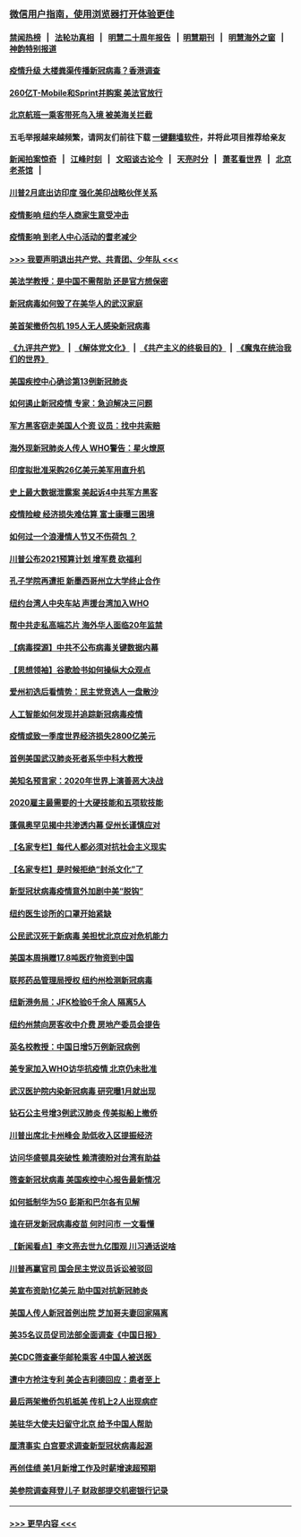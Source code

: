 ### [微信用户指南，使用浏览器打开体验更佳](https://github.com/gfw-breaker/banned-news1/blob/master/indexes/wechat-guide.md?t=0)
#### [禁闻热榜](热点新闻.md?t=0)  &nbsp;&nbsp;|&nbsp;&nbsp; [法轮功真相](https://github.com/gfw-breaker/truth/blob/master/README.md?t=0) &nbsp;&nbsp;|&nbsp;&nbsp; [明慧二十周年报告](https://github.com/gfw-breaker/mh-reports/blob/master/README.md?t=0) &nbsp;&nbsp;|&nbsp;&nbsp;[明慧期刊](https://github.com/gfw-breaker/mh-qikan) &nbsp;&nbsp;|&nbsp;&nbsp; [明慧海外之窗](https://github.com/gfw-breaker/mh-news/blob/master/README.md?t=0) &nbsp;&nbsp;|&nbsp;&nbsp; [神韵特别报道](https://github.com/gfw-breaker/mh-news/blob/master/shenyun.md?t=0)
#### [疫情升级 大楼粪渠传播新冠病毒？香港调查](../pages/nsc412/n11861556.md?t=02120122) 
#### [260亿T-Mobile和Sprint并购案 美法官放行](../pages/nsc412/n11861511.md?t=02120122) 
#### [北京航班一乘客带死鸟入境 被美海关拦截](../pages/nsc412/n11861317.md?t=02120122) 
#### 五毛举报越来越频繁，请网友们前往下载 [一键翻墙软件](https://github.com/gfw-breaker/ssr-accounts)，并将此项目推荐给亲友
#### [新闻拍案惊奇](https://github.com/gfw-breaker/banned-news1/blob/master/pages/link4.md) &nbsp;&nbsp;|&nbsp;&nbsp; [江峰时刻](https://github.com/gfw-breaker/banned-news1/blob/master/pages/link4.md) &nbsp;&nbsp;|&nbsp;&nbsp; [文昭谈古论今](https://github.com/gfw-breaker/banned-news1/blob/master/pages/link4.md) &nbsp;&nbsp;|&nbsp;&nbsp; [天亮时分](https://github.com/gfw-breaker/banned-news1/blob/master/pages/link4.md) &nbsp;&nbsp;|&nbsp;&nbsp; [萧茗看世界](https://github.com/gfw-breaker/banned-news1/blob/master/pages/link4.md) &nbsp;&nbsp;|&nbsp;&nbsp; [北京老茶馆](https://github.com/gfw-breaker/banned-news1/blob/master/pages/link4.md) &nbsp;&nbsp;|&nbsp;&nbsp; 
#### [川普2月底出访印度 强化美印战略伙伴关系](../pages/nsc412/n11860557.md?t=02120122) 
#### [疫情影响  纽约华人商家生意受冲击](../pages/nsc412/n11860284.md?t=02120122) 
#### [疫情影响  到老人中心活动的耆老减少](../pages/nsc412/n11860199.md?t=02120122) 
#### [>>> 我要声明退出共产党、共青团、少年队 <<<](https://github.com/begood0513/goodnews/blob/master/quit/letter.md) 
#### [美法学教授：是中国不需帮助 还是官方想保密](../pages/nsc412/n11859492.md?t=02120122) 
#### [新冠病毒如何毁了在美华人的武汉家庭](../pages/nsc412/n11859524.md?t=02120122) 
#### [美首架撤侨包机 195人无人感染新冠病毒](../pages/nsc412/n11859908.md?t=02120122) 
#### [《九评共产党》](https://github.com/begood0513/9ping.md/blob/master/README.md) &nbsp;|&nbsp; [《解体党文化》](../../../../jtdwh.md/blob/master/README.md)  &nbsp;|&nbsp; [《共产主义的终极目的》](../../../../gczydzjmd.md/blob/master/README.md) &nbsp;|&nbsp; [《魔鬼在统治我们的世界》](../../../../mgztzwmdsj.md/blob/master/README.md) 
#### [美国疾控中心确诊第13例新冠肺炎](../pages/nsc412/n11859966.md?t=02120122) 
#### [如何遏止新冠疫情 专家：急迫解决三问题](../pages/nsc412/n11859685.md?t=02120122) 
#### [军方黑客窃走美国人个资 议员：找中共索赔](../pages/nsc412/n11859371.md?t=02120122) 
#### [海外现新冠肺炎人传人 WHO警告：星火燎原](../pages/nsc412/n11859252.md?t=02120122) 
#### [印度拟批准采购26亿美元美军用直升机](../pages/nsc412/n11859143.md?t=02120122) 
#### [史上最大数据泄露案 美起诉4中共军方黑客](../pages/nsc412/n11859115.md?t=02120122) 
#### [疫情险峻 经济损失难估算 富士康曝三困境](../pages/nsc412/n11859120.md?t=02120122) 
#### [如何过一个浪漫情人节又不伤荷包 ？](../pages/nsc412/n11858969.md?t=02120122) 
#### [川普公布2021预算计划 增军费 砍福利](../pages/nsc412/n11859012.md?t=02120122) 
#### [孔子学院再遭拒 新墨西哥州立大学终止合作](../pages/nsc412/n11858661.md?t=02120122) 
#### [纽约台湾人中央车站  声援台湾加入WHO](../pages/nsc412/n11857757.md?t=02120122) 
#### [帮中共走私高端芯片 海外华人面临20年监禁](../pages/nsc412/n11855016.md?t=02120122) 
#### [【病毒探源】中共不公布病毒关键数据内幕](../pages/nsc412/n11856584.md?t=02120122) 
#### [【思想领袖】谷歌脸书如何操纵大众观点](../pages/nsc412/n11680874.md?t=02120122) 
#### [爱州初选后看情势：民主党竞选人一盘散沙](../pages/nsc412/n11856557.md?t=02120122) 
#### [人工智能如何发现并追踪新冠病毒疫情](../pages/nsc412/n11856398.md?t=02120122) 
#### [疫情或致一季度世界经济损失2800亿美元](../pages/nsc412/n11855639.md?t=02120122) 
#### [首例美国武汉肺炎死者系华中科大教授](../pages/nsc412/n11855500.md?t=02120122) 
#### [美知名预言家：2020年世界上演善恶大决战](../pages/nsc412/n11855418.md?t=02120122) 
#### [2020雇主最需要的十大硬技能和五项软技能](../pages/nsc412/n11850953.md?t=02120122) 
#### [蓬佩奥罕见揭中共渗透内幕 促州长谨慎应对](../pages/nsc412/n11854685.md?t=02120122) 
#### [【名家专栏】每代人都必须对抗社会主义现实](../pages/nsc412/n11831412.md?t=02120122) 
#### [【名家专栏】是时候拒绝“封杀文化”了](../pages/nsc412/n11814093.md?t=02120122) 
#### [新型冠状病毒疫情意外加剧中美“脱钩”](../pages/nsc412/n11854475.md?t=02120122) 
#### [纽约医生诊所的口罩开始紧缺](../pages/nsc412/n11853364.md?t=02120122) 
#### [公民武汉死于新病毒 美担忧北京应对危机能力](../pages/nsc412/n11854331.md?t=02120122) 
#### [美国本周捐赠17.8吨医疗物资到中国](../pages/nsc412/n11854269.md?t=02120122) 
#### [联邦药品管理局授权  纽约州检测新冠病毒](../pages/nsc412/n11853371.md?t=02120122) 
#### [纽新港务局：JFK检验6千余人  隔离5人](../pages/nsc412/n11853366.md?t=02120122) 
#### [纽约州禁向房客收中介费  房地产委员会提告](../pages/nsc412/n11853360.md?t=02120122) 
#### [英名校教授：中国日增5万例新冠病例](../pages/nsc412/n11854174.md?t=02120122) 
#### [美专家加入WHO访华抗疫情 北京仍未批准](../pages/nsc412/n11854043.md?t=02120122) 
#### [武汉医护院内染新冠病毒 研究曝1月就出现](../pages/nsc412/n11852928.md?t=02120122) 
#### [钻石公主号增3例武汉肺炎 传美拟船上撤侨](../pages/nsc412/n11853240.md?t=02120122) 
#### [川普出席北卡州峰会 助低收入区提振经济](../pages/nsc412/n11853232.md?t=02120122) 
#### [访问华盛顿具突破性 赖清德盼对台湾有助益](../pages/nsc412/n11853129.md?t=02120122) 
#### [筛查新冠状病毒 美国疾控中心报告最新情况](../pages/nsc412/n11853070.md?t=02120122) 
#### [如何抵制华为5G 彭斯和巴尔各有见解](../pages/nsc412/n11852535.md?t=02120122) 
#### [谁在研发新冠病毒疫苗 何时问市 一文看懂](../pages/nsc412/n11852840.md?t=02120122) 
#### [【新闻看点】李文亮去世九亿围观 川习通话说啥](../pages/nsc412/n11852360.md?t=02120122) 
#### [川普再赢官司 国会民主党议员诉讼被驳回](../pages/nsc412/n11852287.md?t=02120122) 
#### [美宣布资助1亿美元 助中国对抗新冠肺炎](../pages/nsc412/n11852531.md?t=02120122) 
#### [美国人传人新冠首例出院 芝加哥夫妻回家隔离](../pages/nsc412/n11852452.md?t=02120122) 
#### [美35名议员促司法部全面调查《中国日报》](../pages/nsc412/n11852435.md?t=02120122) 
#### [美CDC筛查豪华邮轮乘客 4中国人被送医](../pages/nsc412/n11852085.md?t=02120122) 
#### [遭中方抢注专利 美企吉利德回应：患者至上](../pages/nsc412/n11852037.md?t=02120122) 
#### [最后两架撤侨包机抵美 传机上2人出现病症](../pages/nsc412/n11852173.md?t=02120122) 
#### [美驻华大使夫妇留守北京 给予中国人帮助](../pages/nsc412/n11852165.md?t=02120122) 
#### [厘清事实 白宫要求调查新型冠状病毒起源](../pages/nsc412/n11852106.md?t=02120122) 
#### [再创佳绩 美1月新增工作及时薪增速超预期](../pages/nsc412/n11852174.md?t=02120122) 
#### [美参院调查拜登儿子 财政部提交机密银行记录](../pages/nsc412/n11851808.md?t=02120122) 

----
#### [ >>> 更早内容 <<< ](../indexes/nsc412-earlier.md)
